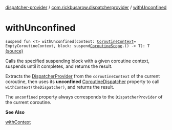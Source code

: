 [dispatcher-provider](../index.md) / [com.rickbusarow.dispatcherprovider](index.md) / [withUnconfined](./with-unconfined.md)

# withUnconfined

`suspend fun <T> withUnconfined(context: `[`CoroutineContext`](https://kotlinlang.org/api/latest/jvm/stdlib/kotlin.coroutines/-coroutine-context/index.html)` = EmptyCoroutineContext, block: suspend `[`CoroutineScope`](https://kotlin.github.io/kotlinx.coroutines/kotlinx-coroutines-core/kotlinx.coroutines/-coroutine-scope/index.html)`.() -> T): T` [(source)](https://github.com/RBusarow/Dispatch/tree/master/dispatcher-provider/src/main/java/com/rickbusarow/dispatcherprovider/Builders.kt#L114)

Calls the specified suspending block with a given coroutine context, suspends until it completes, and returns
the result.

Extracts the [DispatcherProvider](-dispatcher-provider/index.md) from the `coroutineContext` of the current coroutine,
then uses its **unconfined** [CoroutineDispatcher](https://kotlin.github.io/kotlinx.coroutines/kotlinx-coroutines-core/kotlinx.coroutines/-coroutine-dispatcher/index.html) property to call `withContext(theDispatcher)`,
and returns the result.

The `unconfined` property always corresponds to the `DispatcherProvider` of the current coroutine.

**See Also**

[withContext](https://kotlin.github.io/kotlinx.coroutines/kotlinx-coroutines-core/kotlinx.coroutines/with-context.html)

